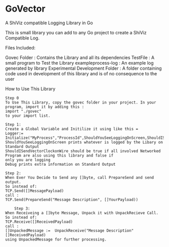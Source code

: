 GoVector
========

A ShiViz compatible Logging Library in Go

This is small library you can add to any Go project to create a ShiViz Compatible Log. 

Files Included:

Govec Folder : Contains the Library and all its dependencies 
TestFile : A small program to Test the Library 
exampleprocess-log : An example log generated by library
Experimental Development Folder : A folder containing code used in development of this library and is of no consequence to the user

How to Use This Library

	Step 0
	To Use This Library, copy the govec folder in your project. In your program, import it by adding this :
	import "./govec"
	to your import list.
	
	Step 1:
	Create a Global Variable and Initilize it using like this = 
	Logger:= Initialize("MyProcess","ProcessId",ShouldYouSeeLoggingOnScreen,ShouldISendVectorClockonWire,Debug)
	ShouldYouSeeLoggingOnScreen prints whatever is logged by the Libary on Standard Output
	ShouldISendVectorClockonWire should be true if all involved Networked Program are also using this library and false if
	only you are logging 
	Debug prints extra information on Standard Output
	
	Step 2:
	When Ever You Decide to Send any []byte, call PrepareSend and send output. 
	So instead of:
	TCP.Send([]MessagePayload)
	call :
	TCP.Send(PrepareSend("Message Description", []YourPayload))

        Step 3:
	When Receiveing a []byte Message, Unpack it with UnpackRecieve Call. 
	So instead of:
	TCP.Receive([]ReceivedPayload)
	call :
	[]UnpackedMessage :=  UnpackReceive("Message Description" []ReceivedPayload)
	using UnpackedMessage for further processing.
	
	
